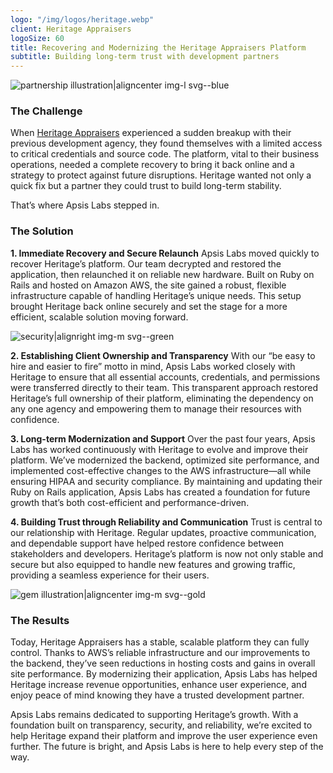 ```yaml
---
logo: "/img/logos/heritage.webp"
client: Heritage Appraisers
logoSize: 60
title: Recovering and Modernizing the Heritage Appraisers Platform
subtitle: Building long-term trust with development partners
---
```


![partnership illustration|aligncenter img-l svg--blue](img/cases/heritage/partners.svg)

### The Challenge

When [Heritage Appraisers](https://heritageappraisers.com/) experienced a sudden breakup with their previous development agency, they found themselves with a limited access to critical credentials and source code. The platform, vital to their business operations, needed a complete recovery to bring it back online and a strategy to protect against future disruptions. Heritage wanted not only a quick fix but a partner they could trust to build long-term stability.

That’s where Apsis Labs stepped in.

### The Solution

**1\. Immediate Recovery and Secure Relaunch**
Apsis Labs moved quickly to recover Heritage’s platform. Our team decrypted and restored the application, then relaunched it on reliable new hardware. Built on Ruby on Rails and hosted on Amazon AWS, the site gained a robust, flexible infrastructure capable of handling Heritage’s unique needs. This setup brought Heritage back online securely and set the stage for a more efficient, scalable solution moving forward.

![security|alignright img-m svg--green](img/cases/heritage/recovery.svg)

**2\. Establishing Client Ownership and Transparency**
With our “be easy to hire and easier to fire” motto in mind, Apsis Labs worked closely with Heritage to ensure that all essential accounts, credentials, and permissions were transferred directly to their team. This transparent approach restored Heritage’s full ownership of their platform, eliminating the dependency on any one agency and empowering them to manage their resources with confidence.

**3\. Long-term Modernization and Support**
Over the past four years, Apsis Labs has worked continuously with Heritage to evolve and improve their platform. We’ve modernized the backend, optimized site performance, and implemented cost-effective changes to the AWS infrastructure—all while ensuring HIPAA and security compliance. By maintaining and updating their Ruby on Rails application, Apsis Labs has created a foundation for future growth that’s both cost-efficient and performance-driven.

**4\. Building Trust through Reliability and Communication**
Trust is central to our relationship with Heritage. Regular updates, proactive communication, and dependable support have helped restore confidence between stakeholders and developers. Heritage’s platform is now not only stable and secure but also equipped to handle new features and growing traffic, providing a seamless experience for their users.

![gem illustration|aligncenter img-m svg--gold](img/cases/heritage/gem.svg)

### The Results

Today, Heritage Appraisers has a stable, scalable platform they can fully control. Thanks to AWS’s reliable infrastructure and our improvements to the backend, they’ve seen reductions in hosting costs and gains in overall site performance. By modernizing their application, Apsis Labs has helped Heritage increase revenue opportunities, enhance user experience, and enjoy peace of mind knowing they have a trusted development partner.

Apsis Labs remains dedicated to supporting Heritage’s growth. With a foundation built on transparency, security, and reliability, we’re excited to help Heritage expand their platform and improve the user experience even further. The future is bright, and Apsis Labs is here to help every step of the way.
